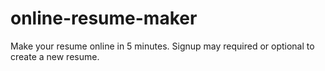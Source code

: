 # online-resume-maker
Make your resume online in 5 minutes. Signup may required or optional to create a new resume.
